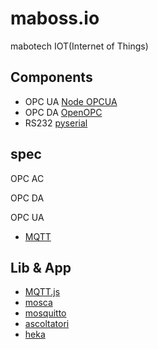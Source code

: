 maboss.io
=======

mabotech IOT(Internet of Things)

## Components

- OPC UA [Node OPCUA](https://github.com/node-opcua/node-opcua)
- OPC DA [OpenOPC](http://openopc.sourceforge.net/)
- RS232 [pyserial](http://pyserial.sourceforge.net/)

## spec

OPC AC

OPC DA

OPC UA

- [MQTT](http://mqtt.org/)


## Lib & App

- [MQTT.js](https://github.com/adamvr/MQTT.js)
- [mosca](https://github.com/mcollina/mosca)
- [mosquitto](http://mosquitto.org/)
- [ascoltatori](https://github.com/mcollina/ascoltatori)
- [heka](https://github.com/mozilla-services/heka)